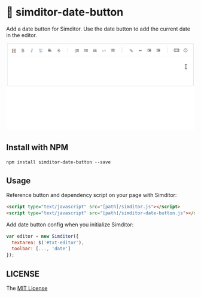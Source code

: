 # :date: simditor-date-button

Add a date button for Simditor. Use the date button to add the current date in the editor.
<p align="center">
  <img src="https://raw.githubusercontent.com/projecao/simditor-date-button/master/simditor-date-button.gif" alt="simditor-date-button.gif">
</p>

## Install with NPM

`npm install simditor-date-button --save`

## Usage 

Reference button and dependency script on your page with Simditor:

```html
<script type="text/javascript" src="[path]/simditor.js"></script>
<script type="text/javascript" src="[path]/simditor-date-button.js"></script>
```

Add date button config when you initialize Simditor:

```js
var editor = new Simditor({
  textarea: $('#txt-editor'),
  toolbar: [..., 'date']
});
```

## LICENSE

The [MIT License](LICENSE)
